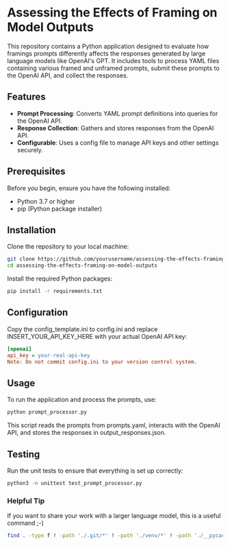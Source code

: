 # Assessing the Effects of Framing on Model Outputs

This repository contains a Python application designed to evaluate how framings prompts differently affects the responses generated by large language models like OpenAI's GPT. It includes tools to process YAML files containing various framed and unframed prompts, submit these prompts to the OpenAI API, and collect the responses.


## Features

- **Prompt Processing**: Converts YAML prompt definitions into queries for the OpenAI API.
- **Response Collection**: Gathers and stores responses from the OpenAI API.
- **Configurable**: Uses a config file to manage API keys and other settings securely.


## Prerequisites

Before you begin, ensure you have the following installed:
- Python 3.7 or higher
- pip (Python package installer)


## Installation

Clone the repository to your local machine:

```bash
git clone https://github.com/yourusername/assessing-the-effects-framing-on-model-outputs.git
cd assessing-the-effects-framing-on-model-outputs
```

Install the required Python packages:
```bash
pip install -r requirements.txt
```

## Configuration

Copy the config_template.ini to config.ini and replace INSERT_YOUR_API_KEY_HERE with your actual OpenAI API key:
```ini
[openai]
api_key = your-real-api-key
Note: Do not commit config.ini to your version control system.
```

## Usage
To run the application and process the prompts, use:
```bash
python prompt_processor.py
```
This script reads the prompts from prompts.yaml, interacts with the OpenAI API, and stores the responses in output_responses.json.


## Testing
Run the unit tests to ensure that everything is set up correctly:
```bash
python3 -m unittest test_prompt_processor.py
```

### Helpful Tip
If you want to share your work with a larger language model, this is a useful command ;-)
```bash
find . -type f ! -path './.git/*' ! -path './venv/*' ! -path './__pycache__/*' -exec echo {} \; -exec cat {} \;
```
